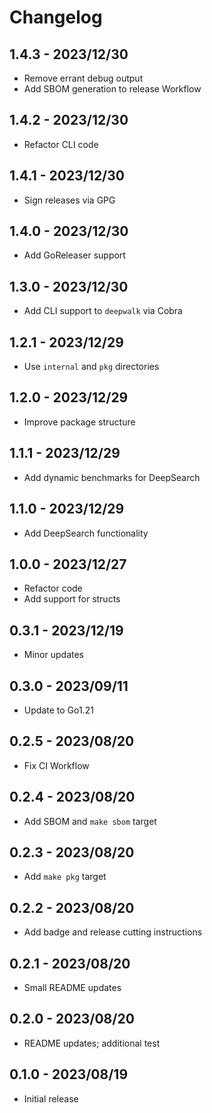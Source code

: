 # Changelog

[comment]: # (Changes since last release go here)

## 1.4.3 - 2023/12/30

- Remove errant debug output
- Add SBOM generation to release Workflow

## 1.4.2 - 2023/12/30

- Refactor CLI code

## 1.4.1 - 2023/12/30

- Sign releases via GPG

## 1.4.0 - 2023/12/30

- Add GoReleaser support

## 1.3.0 - 2023/12/30

- Add CLI support to `deepwalk` via Cobra

## 1.2.1 - 2023/12/29

- Use `internal` and `pkg` directories

## 1.2.0 - 2023/12/29

- Improve package structure

## 1.1.1 - 2023/12/29

- Add dynamic benchmarks for DeepSearch

## 1.1.0 - 2023/12/29

- Add DeepSearch functionality

## 1.0.0 - 2023/12/27

- Refactor code
- Add support for structs

## 0.3.1 - 2023/12/19

- Minor updates

## 0.3.0 - 2023/09/11

- Update to Go1.21

## 0.2.5 - 2023/08/20

- Fix CI Workflow

## 0.2.4 - 2023/08/20

- Add SBOM and `make sbom` target

## 0.2.3 - 2023/08/20

- Add `make pkg` target

## 0.2.2 - 2023/08/20

- Add badge and release cutting instructions

## 0.2.1 - 2023/08/20

- Small README updates

## 0.2.0 - 2023/08/20

- README updates; additional test

## 0.1.0 - 2023/08/19

- Initial release
